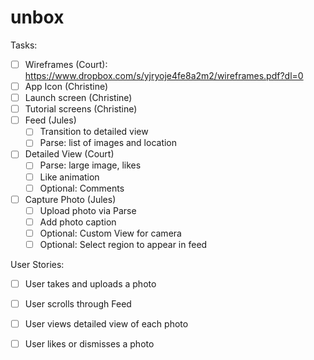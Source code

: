 # unbox

Tasks:
* [ ] Wireframes (Court): https://www.dropbox.com/s/yjryoje4fe8a2m2/wireframes.pdf?dl=0
* [ ] App Icon (Christine)
* [ ] Launch screen (Christine)
* [ ] Tutorial screens (Christine)
* [ ] Feed (Jules)
    * [ ] Transition to detailed view
    * [ ] Parse: list of images and location
* [ ] Detailed View (Court)
     * [ ] Parse: large image, likes
     * [ ] Like animation
     * [ ] Optional: Comments 
* [ ] Capture Photo (Jules)
     * [ ] Upload photo via Parse
     * [ ] Add photo caption
     * [ ] Optional: Custom View for camera
     * [ ] Optional: Select region to appear in feed

User Stories:
* [ ] User takes and uploads a photo
* [ ] User scrolls through Feed
* [ ] User views detailed view of each photo
* [ ] User likes or dismisses a photo

